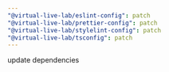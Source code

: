 ```yaml
---
"@virtual-live-lab/eslint-config": patch
"@virtual-live-lab/prettier-config": patch
"@virtual-live-lab/stylelint-config": patch
"@virtual-live-lab/tsconfig": patch
---
```


update dependencies
